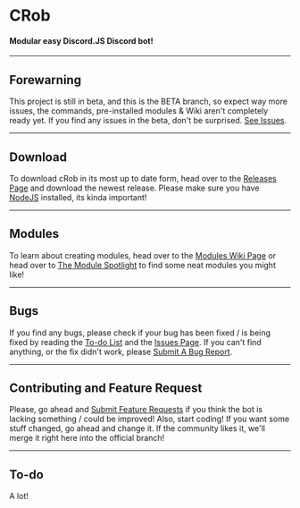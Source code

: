 # CRob
#### Modular easy Discord.JS Discord bot!

***
## Forewarning
This project is still in beta, and this is the BETA branch, so expect way more issues, the commands, pre-installed modules & Wiki aren't completely ready yet. If you find any issues in the beta, don't be surprised. [See Issues](https://github.com/tascord/cRob#Bugs).

***
## Download
To download cRob in its most up to date form, head over to the [Releases Page](https://github.com/tascord/cRob/releases) and download the newest release. Please make sure you have [NodeJS](https://nodejs.org) installed, its kinda important!

***
## Modules
To learn about creating modules, head over to the [Modules Wiki Page](https://app.gitbook.com/@tascord/s/crob/api/modules) or head over to [The Module Spotlight](https://app.gitbook.com/@tascord/s/crob/module-spotlight) to find some neat modules you might like!

***
## Bugs
If you find any bugs, please check if your bug has been fixed / is being fixed by reading the [To-do List](https://github.com/tascord/cRob#To-do) and the [Issues Page](https://github.com/tascord/cRob/issues). If you can't find anything, or the fix didn't work, please [Submit A Bug Report](https://github.com/tascord/CRob/issues/new?assignees=&labels=bug&template=bug_report.md&title=).

***
## Contributing and Feature Request
Please, go ahead and [Submit Feature Requests](https://github.com/tascord/CRob/issues/new?assignees=&labels=enhancement&template=feature_request.md&title=) if you think the bot is lacking something / could be improved! Also, start coding! If you want some stuff changed, go ahead and change it. If the community likes it, we'll merge it right here into the official branch!

***
## To-do
A lot!
